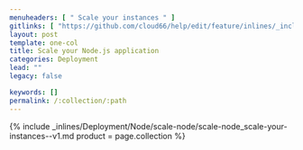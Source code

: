 ```yaml
---
menuheaders: [ " Scale your instances " ]
gitlinks: [ "https://github.com/cloud66/help/edit/feature/inlines/_includes/_inlines/Deployment/Node/scale-node/scale-node_scale-your-instances--v1.md" ]
layout: post
template: one-col
title: Scale your Node.js application
categories: Deployment
lead: ""
legacy: false

keywords: []
permalink: /:collection/:path
---
```





<a href="#scale-your-instances"></a>{% include _inlines/Deployment/Node/scale-node/scale-node_scale-your-instances--v1.md  product = page.collection %}